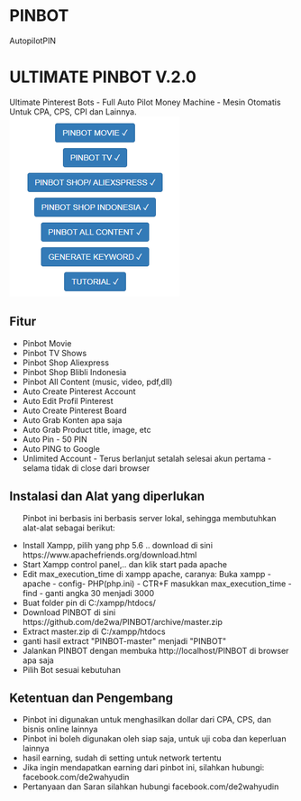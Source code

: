 # PINBOT
AutopilotPIN
<h1>ULTIMATE PINBOT V.2.0</h1>
Ultimate Pinterest Bots - Full Auto Pilot Money Machine - Mesin Otomatis Untuk CPA, CPS, CPI dan Lainnya.
<img src="https://raw.githubusercontent.com/de2wa/PINBOT/master/pin.png" alt="PINBOT">

<h2>Fitur</h2>
<ul>
  <li>Pinbot Movie</li>
  <li>Pinbot TV Shows</li>
  <li>Pinbot Shop Aliexpress</li>
  <li>Pinbot Shop Blibli Indonesia</li>
  <li>Pinbot All Content (music, video, pdf,dll)</li>
  <li>Auto Create Pinterest Account</li>
		<li>Auto Edit Profil Pinterest</li>
		<li>Auto Create Pinterest Board</li>
		<li>Auto Grab Konten apa saja</li>
		<li>Auto Grab Product title, image,  etc</li>
		<li>Auto Pin  - 50 PIN</li>
		<li>Auto PING to Google</li>
		<li>Unlimited Account - Terus berlanjut setalah selesai akun pertama - selama tidak di close dari browser</li>
		</ul>
<h2>Instalasi dan Alat yang diperlukan</h2>
<ul>
<p>Pinbot ini berbasis ini berbasis server lokal, sehingga membutuhkan alat-alat sebagai berikut:</p>
<li>Install Xampp, pilih  yang php 5.6 .. download di sini https://www.apachefriends.org/download.html</li>
<li>Start Xampp control panel,.. dan klik start pada apache</li>
<li>Edit max_execution_time di xampp apache, caranya: Buka xampp - apache - config- PHP(php.ini) - CTR+F masukkan max_execution_time - find - ganti angka 30 menjadi 3000</li>
<li>Buat folder pin di C:/xampp/htdocs/ </li>
<li>Download PINBOT  di sini https://github.com/de2wa/PINBOT/archive/master.zip</li>
<li>Extract master.zip di C:/xampp/htdocs</li>
	<li>ganti hasil extract "PINBOT-master" menjadi "PINBOT"</li>
<li>Jalankan PINBOT dengan membuka http://localhost/PINBOT di browser apa saja</li>
<li>Pilih Bot sesuai kebutuhan</li>
	</ul>
	
<h2>Ketentuan dan Pengembang</h2>
<ul>
	<li> Pinbot ini digunakan untuk menghasilkan dollar dari CPA, CPS, dan bisnis online lainnya</li>
	<li>Pinbot ini boleh digunakan oleh siap saja, untuk uji coba dan keperluan lainnya</li> 
	<li>hasil earning, sudah di setting untuk network tertentu</li>
	<li>Jika ingin mendapatkan earning dari pinbot ini, silahkan hubungi: facebook.com/de2wahyudin </li>
	<li>Pertanyaan dan Saran silahkan hubungi facebook.com/de2wahyudin </li>
	
</ul>
